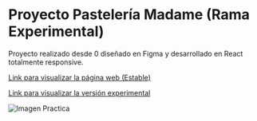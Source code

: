 # Proyecto Pastelería Madame (Rama Experimental)

Proyecto realizado desde 0 diseñado en Figma y desarrollado en React totalmente responsive.

[Link para visualizar la página web (Estable)](https://pasteleria-madame.vercel.app/)

[Link para visualizar la versión experimental](https://pasteleria-madame-git-experimental-deijux.vercel.app/)

![Imagen Practica](https://raw.githubusercontent.com/Deijux/pasteleria-madame/main/img/imgpractica.webp)
